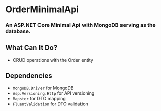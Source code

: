 # OrderMinimalApi
### An ASP.NET Core Minimal Api with MongoDB serving as the database.

## What Can It Do?
* CRUD operations with the Order entity

## Dependencies
* `MongoDB.Driver` for MongoDB
* `Asp.Versioning.Http` for API versioning
* `Mapster` for DTO mapping
* `FluentValidation` for DTO validation
